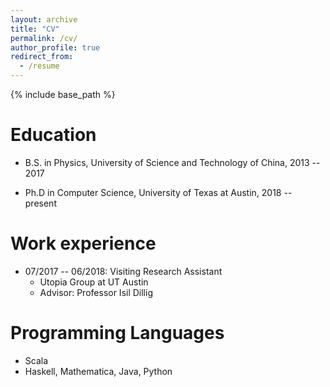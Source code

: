 ```yaml
---
layout: archive
title: "CV"
permalink: /cv/
author_profile: true
redirect_from:
  - /resume
---
```


{% include base_path %}

Education
======
* B.S. in Physics, University of Science and Technology of China, 2013 -- 2017

* Ph.D in Computer Science, University of Texas at Austin, 2018 -- present

Work experience
======
* 07/2017 -- 06/2018: Visiting Research Assistant
  * Utopia Group at UT Austin
  * Advisor: Professor Isil Dillig

  
Programming Languages
=====================
* Scala
* Haskell, Mathematica, Java, Python

